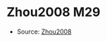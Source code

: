 <a name="material" />

# Zhou2008 M29
<script type="application/ld+json">
  {
    "@context": "https://schema.org/",
    "@type": "ChemicalSubstance",
    "http://purl.org/dc/terms/conformsTo":
      {
        "@type": "CreativeWork",
        "@id": "https://bioschemas.org/profiles/ChemicalSubstance/0.4-RELEASE/"
      },
    "@id": "https://egonw.github.io/nanowiki/nanowiki241.html#material",
    "name": "Zhou2008 M29",
    "sameAs": "http://127.0.0.1/mediawiki/index.php/Special:URIResolver/Zhou2008_M29"
  }
</script>


* Source: [Zhou2008](Zhou2008.md)
